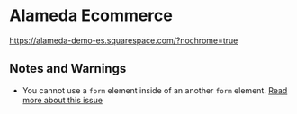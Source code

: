 # Alameda Ecommerce

https://alameda-demo-es.squarespace.com/?nochrome=true

## Notes and Warnings

- You cannot use a `form` element inside of an another `form` element. [Read more about this issue](https://github.com/facebook/react/issues/12318)
